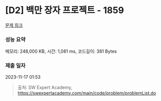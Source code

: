 # [D2] 백만 장자 프로젝트 - 1859 

[문제 링크](https://swexpertacademy.com/main/code/problem/problemDetail.do?contestProbId=AV5LrsUaDxcDFAXc) 

### 성능 요약

메모리: 248,000 KB, 시간: 1,081 ms, 코드길이: 381 Bytes

### 제출 일자

2023-11-17 01:53



> 출처: SW Expert Academy, https://swexpertacademy.com/main/code/problem/problemList.do